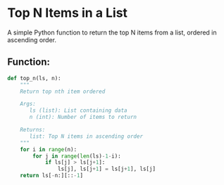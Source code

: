# Top N Items in a List

A simple Python function to return the top N items from a list, ordered in ascending order.

## Function:

```python
def top_n(ls, n):
    """
    Return top nth item ordered

    Args:
       ls (list): List containing data
       n (int): Number of items to return

    Returns:
       list: Top N items in ascending order
    """
    for i in range(n):
        for j in range(len(ls)-1-i):
            if ls[j] > ls[j+1]:
                ls[j], ls[j+1] = ls[j+1], ls[j] 
    return ls[-n:][::-1]
